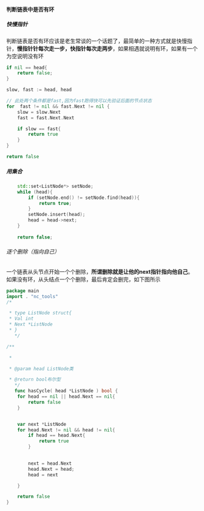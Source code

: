 #### **判断链表中是否有环**

##### 快慢指针

判断链表是否有环应该是老生常谈的一个话题了，最简单的一种方式就是快慢指针，**慢指针针每次走一步，快指针每次走两步**，如果相遇就说明有环，如果有一个为空说明没有环

```go
if nil == head{
	return false;
}

slow, fast := head, head

// 此处两个条件都是fast,因为fast跑得快可以先验证后面的节点状态
for  fast != nil && fast.Next != nil {
	slow = slow.Next
	fast = fast.Next.Next

	if slow == fast{
		return true
	}
}

return false
```



##### 用集合



```C++
    std::set<ListNode*> setNode;
    while (head){
        if (setNode.end() != setNode.find(head)){
            return true;
        }
        setNode.insert(head);
        head = head->next;
    }
    
    return false;
```





###### 逐个删除（指向自己）

一个链表从头节点开始一个个删除，**所谓删除就是让他的next指针指向他自己**。如果没有环，从头结点一个个删除，最后肯定会删完，如下图所示

```go
package main
import . "nc_tools"
/*

 * type ListNode struct{
 * Val int
 * Next *ListNode
 * }
   */

/**

 * 

 * @param head ListNode类 

 * @return bool布尔型
   */
   func hasCycle( head *ListNode ) bool {
    for head == nil || head.Next == nil{
        return false
    }


    var next *ListNode
    for head.Next != nil && head != nil{
        if head == head.Next{
            return true
        }
        

        next = head.Next
        head.Next = head;
        head = next

    }

    return false
}
```

